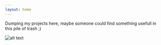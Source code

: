 ```yaml
---
layout: home
---
```


Dumping my projects here, maybe someone could find something usefull in this pile of trash ;)


![alt text](LBardel.github.io/blob/master/pic/istockphoto.jpg)
